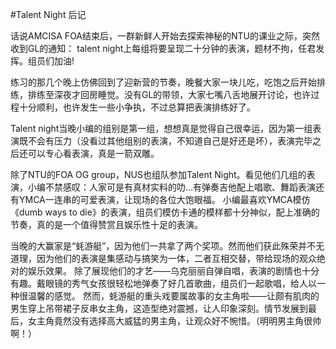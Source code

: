 #Talent Night 后记

话说AMCISA FOA结束后，一群新鲜人开始去探索神秘的NTU的课业之际，突然收到GL的通知： talent night上每组将要呈现二十分钟的表演，题材不拘，任君发挥。组员们加油!

练习的那几个晚上仿佛回到了迎新营的节奏，晚餐大家一块儿吃，吃饱之后开始排练，排练至深夜才回房睡觉。没有GL的带领，大家七嘴八舌地展开讨论，也许过程十分顺利，也许发生一些小争执，不过总算把表演排练好了。

Talent night当晚小编的组别是第一组，想想真是觉得自己很幸运，因为第一组表演既不会有压力（没看过其他组别的表演，不知道自己是好还是坏），表演完毕之后还可以专心看表演，真是一箭双雕。

除了NTU的FOA OG group，NUS也组队参加Talent Night。看见他们几组的表演，小编不禁感叹：人家可是有真材实料的叻…有弹奏吉他配上唱歌、舞蹈表演还有YMCA一连串的可爱表演，让现场的各位大饱眼福。
小编最喜欢YMCA模仿《dumb ways to die》的表演，组员们模仿卡通的模样都十分神似，配上准确的节奏，真的是一个值得赞赏且娱乐性十足的表演。

当晚的大赢家是“蚝游艇”，因为他们一共拿了两个奖项。然而他们获此殊荣并不无道理，因为他们的表演是集感动与搞笑为一体，二者互相交替，带给现场的观众绝对的娱乐效果。
除了展现他们的才艺——乌克丽丽自弹自唱，表演的剧情也十分有趣。戴眼镜的秀气女孩很轻松地弹奏了好几首歌曲，组员们一起歌唱，给人以一种很温馨的感觉。
然而，蚝游艇的重头戏要属故事的女主角啦——让颇有肌肉的男生穿上吊带裙子反串女主角，这造型绝对震撼，让人印象深刻。情节发展到最后，女主角竟然没有选择高大威猛的男主角，让观众好不惋惜。（明明男主角很帅啊！）